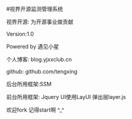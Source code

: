 #视界开源监测管理系统

视界开源: 为开源事业做贡献

Version:1.0

Powered by 遇见小星

个人博客: blog.yjxxclub.cn

github: github.com/tengxing

后台所用框架:SSM

前台所用框架: Jquery UI使用LayUI 弹出层layer.js

欢迎fork 记得start啊 ^_^
